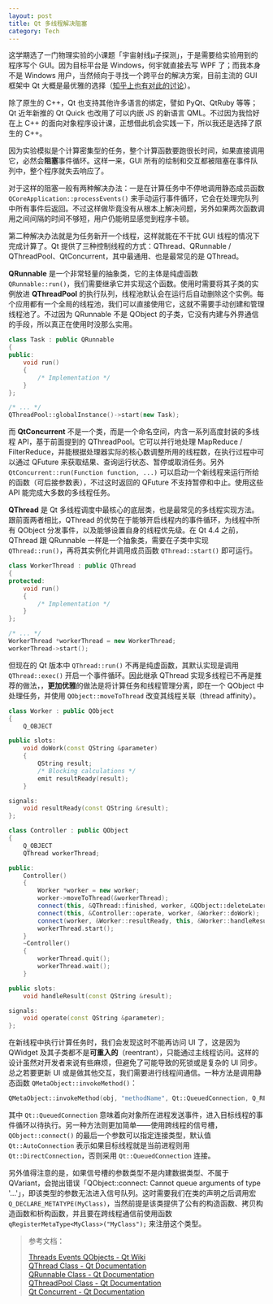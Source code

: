 ```yaml
---
layout: post
title: Qt 多线程解决阻塞
category: Tech
---
```


这学期选了一门物理实验的小课题「宇宙射线μ子探测」，于是需要给实验用到的程序写个 GUI。因为目标平台是 Windows，何宇就直接去写 WPF 了；而我本身不是 Windows 用户，当然倾向于寻找一个跨平台的解决方案，目前主流的 GUI 框架中 Qt 大概是最优雅的选择（[知乎上也有对此的讨论](http://www.zhihu.com/question/23480014)）。

除了原生的 C++，Qt 也支持其他许多语言的绑定，譬如 PyQt、QtRuby 等等；Qt 近年新推的 Qt Quick 也改用了可以内嵌 JS 的新语言 QML。不过因为我恰好在上 C++ 的面向对象程序设计课，正想借此机会实践一下，所以我还是选择了原生的 C++。

因为实验模拟是个计算密集型的任务，整个计算函数要跑很长时间，如果直接调用它，必然会**阻塞**事件循环。这样一来，GUI 所有的绘制和交互都被阻塞在事件队列中，整个程序就失去响应了。

对于这样的阻塞一般有两种解决办法：一是在计算任务中不停地调用静态成员函数 `QCoreApplication::processEvents()` 来手动运行事件循环，它会在处理完队列中所有事件后返回。不过这样做毕竟没有从根本上解决问题，另外如果两次函数调用之间间隔的时间不够短，用户仍能明显感觉到程序卡顿。

第二种解决办法就是为任务新开一个线程，这样就能在不干扰 GUI 线程的情况下完成计算了。Qt 提供了三种控制线程的方式：QThread、QRunnable / QThreadPool、QtConcurrent，其中最通用、也是最常见的是 QThread。

<!--more-->

**QRunnable** 是一个非常轻量的抽象类，它的主体是纯虚函数 `QRunnable::run()`，我们需要继承它并实现这个函数。使用时需要将其子类的实例放进 **QThreadPool** 的执行队列，线程池默认会在运行后自动删除这个实例。每个应用都有一个全局的线程池，我们可以直接使用它，这就不需要手动创建和管理线程池了。不过因为 QRunnable 不是 QObject 的子类，它没有内建与外界通信的手段，所以真正在使用时没那么实用。

```c++
class Task : public QRunnable
{
public:
    void run()
    {
        /* Implementation */
    }
};

/* ... */
QThreadPool::globalInstance()->start(new Task);
```

而 **QtConcurrent** 不是一个类，而是一个命名空间，内含一系列高度封装的多线程 API，基于前面提到的 QThreadPool。它可以并行地处理 MapReduce / FilterReduce，并能根据处理器实际的核心数调整所用的线程数，在执行过程中可以通过 QFuture 来获取结果、查询运行状态、暂停或取消任务。另外 `QtConcurrent::run(Function function, ...)` 可以启动一个新线程来运行所给的函数（可后接参数表），不过这时返回的 QFuture 不支持暂停和中止。使用这些 API 能完成大多数的多线程任务。

**QThread** 是 Qt 多线程调度中最核心的底层类，也是最常见的多线程实现方法。跟前面两者相比，QThread 的优势在于能够开启线程内的事件循环，为线程中所有 QObject 分发事件，以及能够设置自身的线程优先级。在 Qt 4.4 之前，QThread 跟 QRunnable 一样是一个抽象类，需要在子类中实现 `QThread::run()`，再将其实例化并调用成员函数 `QThread::start()` 即可运行。

```c++
class WorkerThread : public QThread
{
protected:
    void run()
    {
        /* Implementation */
    }
};

/* ... */
WorkerThread *workerThread = new WorkerThread;
workerThread->start();
```

但现在的 Qt 版本中 `QThread::run()` 不再是纯虚函数，其默认实现是调用 `QThread::exec()` 开启一个事件循环。因此继承 QThread 实现多线程已不再是推荐的做法，，**更加优雅**的做法是将计算任务和线程管理分离，即在一个 QObject 中处理任务，并使用 `QObject::moveToThread` 改变其线程关联（thread affinity）。

```c++
class Worker : public QObject
{
    Q_OBJECT

public slots:
    void doWork(const QString &parameter)
    {
        QString result;
        /* Blocking calculations */
        emit resultReady(result);
    }

signals:
    void resultReady(const QString &result);
};
```

```c++
class Controller : public QObject
{
    Q_OBJECT
    QThread workerThread;

public:
    Controller()
    {
        Worker *worker = new worker;
        worker->moveToThread(&workerThread);
        connect(this, &QThread::finished, worker, &QObject::deleteLater);
        connect(this, &Controller::operate, worker, &Worker::doWork);
        connect(worker, &Worker::resultReady, this, &Worker::handleResult);
        workerThread.start();
    }
    ~Controller()
    {
        workerThread.quit();
        workerThread.wait();
    }

public slots:
    void handleResult(const QString &result);

signals:
    void operate(const QString &parameter);
};
```

在新线程中执行计算任务时，我们会发现这时不能再访问 UI 了，这是因为 QWidget 及其子类都不是**可重入的**（reentrant），只能通过主线程访问。这样的设计虽然对开发者来说有些麻烦，但避免了可能导致的死锁或是复杂的 UI 同步。总之若要更新 UI 或是做其他交互，我们需要进行线程间通信。一种方法是调用静态函数 `QMetaObject::invokeMethod()`：

```c++
QMetaObject::invokeMethod(obj, "methodName", Qt::QueuedConnection, Q_RETURN_ARG(QString, retVal), Q_ARG(int, 48))
```

其中 `Qt::QueuedConnection` 意味着向对象所在进程发送事件，进入目标线程的事件循环以待执行。另一种方法则更加简单——使用跨线程的信号槽，`QObject::connect()` 的最后一个参数可以指定连接类型，默认值 `Qt::AutoConnection` 表示如果目标线程就是当前进程则用 `Qt::DirectConnection`，否则采用 `Qt::QueuedConnection` 连接。

另外值得注意的是，如果信号槽的参数类型不是内建数据类型、不属于 QVariant，会抛出错误「QObject::connect: Cannot queue arguments of type '...'」，即该类型的参数无法进入信号队列。这时需要我们在类的声明之后调用宏 `Q_DECLARE_METATYPE(MyClass)`，当然前提是该类提供了公有的构造函数、拷贝构造函数和析构函数，并且要在跨线程通信前使用函数 `qRegisterMetaType<MyClass>("MyClass");` 来注册这个类型。

> 参考文档：
> 
> [Threads Events QObjects - Qt Wiki](http://wiki.qt.io/Threads_Events_QObjects)  
> [QThread Class - Qt Documentation](http://doc.qt.io/qt-5/qthread.html)  
> [QRunnable Class - Qt Documentation](http://doc.qt.io/qt-5/qrunnable.html)  
> [QThreadPool Class - Qt Documentation](http://doc.qt.io/qt-5/qthreadpool.html)  
> [Qt Concurrent - Qt Documentation](http://doc.qt.io/qt-5/qtconcurrent-index.html)
